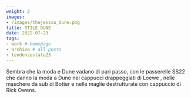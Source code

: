 ```yaml
---
weight: 2
images:
- /images/thejessxu_dune.png
title: STILE DUNE
date: 2022-07-23
tags:
- work # homepage
- archive # all posts
- tendenzestate23
---
```


Sembra che la moda e Dune vadano di pari passo, con le passerelle SS22 che danno la moda a Dune nei cappucci drappeggiati di Loewe , nelle maschere da sub di Botter e nelle maglie destrutturate con cappuccio di Rick Owens. 